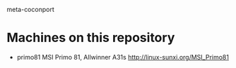 meta-coconport

# Machines on this repository

* primo81
MSI Primo 81, Allwinner A31s  http://linux-sunxi.org/MSI_Primo81



